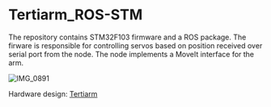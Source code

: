 # Tertiarm_ROS-STM

The repository contains STM32F103 firmware and a ROS package. The firware is responsible for controlling servos based on position received over serial port from the node. The node implements a MoveIt interface for the arm. 


![IMG_0891](https://github.com/QuoZer/Tertiarm_ROS-STM/assets/57410392/af8cdcb2-e3fa-4a02-b3bc-905602497c74)

Hardware design: [Tertiarm](https://www.instructables.com/Tertiarm-3d-Printed-Robot-Arm/)
